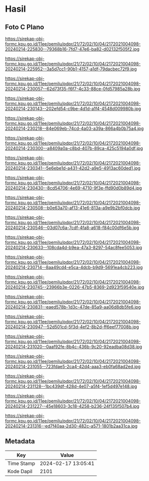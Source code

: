 # Hasil

## Foto C Plano

https://sirekap-obj-formc.kpu.go.id/11ee/pemilu/pdpr/21/72/02/10/04/2172021004098-20240214-225830--79368b16-7fd7-47e6-ba82-d02132f505f2.jpg

https://sirekap-obj-formc.kpu.go.id/11ee/pemilu/pdpr/21/72/02/10/04/2172021004098-20240214-225952--3a5d7cc1-90b1-4157-a1df-79dacbec72f9.jpg

https://sirekap-obj-formc.kpu.go.id/11ee/pemilu/pdpr/21/72/02/10/04/2172021004098-20240214-230057--62d73f35-f6f7-4c33-88ce-0fd57985a28b.jpg

https://sirekap-obj-formc.kpu.go.id/11ee/pemilu/pdpr/21/72/02/10/04/2172021004098-20240214-230143--202efd54-c9be-4d1d-a1f4-4548d009980b.jpg

https://sirekap-obj-formc.kpu.go.id/11ee/pemilu/pdpr/21/72/02/10/04/2172021004098-20240214-230218--84e069eb-74cd-4a03-a39a-866a4b0b75a4.jpg

https://sirekap-obj-formc.kpu.go.id/11ee/pemilu/pdpr/21/72/02/10/04/2172021004098-20240214-230300--a8409a0a-c8bd-407b-89ca-425c5194a0df.jpg

https://sirekap-obj-formc.kpu.go.id/11ee/pemilu/pdpr/21/72/02/10/04/2172021004098-20240214-230341--5e6ebe1d-a431-42d2-a9e5-4913ac60ded1.jpg

https://sirekap-obj-formc.kpu.go.id/11ee/pemilu/pdpr/21/72/02/10/04/2172021004098-20240214-230430--8cd54706-4e69-4710-9f3e-ffd90d0b89d4.jpg

https://sirekap-obj-formc.kpu.go.id/11ee/pemilu/pdpr/21/72/02/10/04/2172021004098-20240214-230508--b0e63a70-af13-41e6-813a-a9e9b2bf0dcb.jpg

https://sirekap-obj-formc.kpu.go.id/11ee/pemilu/pdpr/21/72/02/10/04/2172021004098-20240214-230546--03d07c6a-7cdf-4fa8-a618-f84c00df6e5b.jpg

https://sirekap-obj-formc.kpu.go.id/11ee/pemilu/pdpr/21/72/02/10/04/2172021004098-20240214-230633--108cda4d-b9ea-47a3-8297-54ac8fee5053.jpg

https://sirekap-obj-formc.kpu.go.id/11ee/pemilu/pdpr/21/72/02/10/04/2172021004098-20240214-230714--8aa49cd4-e5ca-4dcb-b9d9-5691ea4cb223.jpg

https://sirekap-obj-formc.kpu.go.id/11ee/pemilu/pdpr/21/72/02/10/04/2172021004098-20240214-230745--23966b3e-0226-47b5-8369-2d923f59540e.jpg

https://sirekap-obj-formc.kpu.go.id/11ee/pemilu/pdpr/21/72/02/10/04/2172021004098-20240214-230831--eaed578b-1d3c-47de-85a9-aa06d8db5fe6.jpg

https://sirekap-obj-formc.kpu.go.id/11ee/pemilu/pdpr/21/72/02/10/04/2172021004098-20240214-230947--52d501cd-5f3d-4ef2-8b2d-ff6eef77008b.jpg

https://sirekap-obj-formc.kpu.go.id/11ee/pemilu/pdpr/21/72/02/10/04/2172021004098-20240214-231020--0aaf92fe-8b4c-436b-9c20-92eadba08d38.jpg

https://sirekap-obj-formc.kpu.go.id/11ee/pemilu/pdpr/21/72/02/10/04/2172021004098-20240214-231055--723fdae5-2ca4-42d4-aaa3-eb0fa68ad2ed.jpg

https://sirekap-obj-formc.kpu.go.id/11ee/pemilu/pdpr/21/72/02/10/04/2172021004098-20240214-231128--1bc439df-428d-4e07-a5f4-1ef5d497e148.jpg

https://sirekap-obj-formc.kpu.go.id/11ee/pemilu/pdpr/21/72/02/10/04/2172021004098-20240214-231227--45e18603-3c18-4258-b236-24f135f507b4.jpg

https://sirekap-obj-formc.kpu.go.id/11ee/pemilu/pdpr/21/72/02/10/04/2172021004098-20240214-231316--ed7f40aa-2d30-482c-a571-1801b2aa31ca.jpg


## Metadata

| Key        | Value               |
| ---------- | ------------------- |
| Time Stamp | 2024-02-17 13:05:41 |
| Kode Dapil | 2101                |



